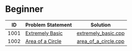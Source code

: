 # Beginner

|  ID  |        Problem Statement        |              Solution               |
|:----:|:--------------------------------|:-----------------------------------:|
| 1001 | [Extremely Basic][]             | [extremely_basic.cpp][]             |
| 1002 | [Area of a Circle][]            | [area_of_a_circle.cpp][]            |

[Extremely Basic]:             https://www.urionlinejudge.com.br/judge/en/problems/view/1001
[Area of a Circle]:            https://www.urionlinejudge.com.br/judge/en/problems/view/1002

[extremely_basic.cpp]:             extremely_basic.cpp
[area_of_a_circle.cpp]:            area_of_a_circle.cpp
